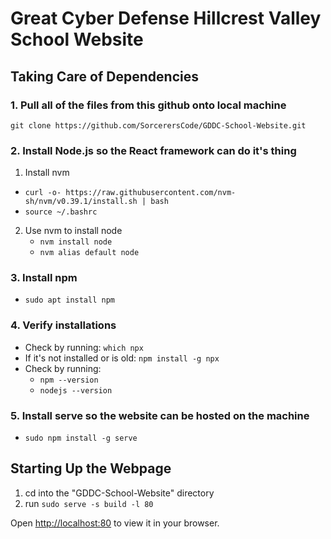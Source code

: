 # Great Cyber Defense Hillcrest Valley School Website

## Taking Care of Dependencies

### 1. Pull all of the files from this github onto local machine
`git clone https://github.com/SorcerersCode/GDDC-School-Website.git`

### 2. Install Node.js so the React framework can do it's thing
1. Install nvm
- `curl -o- https://raw.githubusercontent.com/nvm-sh/nvm/v0.39.1/install.sh | bash`
- `source ~/.bashrc`
2.  Use nvm to install node
    - `nvm install node`
    - `nvm alias default node`

### 3. Install npm
- `sudo apt install npm`

### 4. Verify installations
- Check by running: `which npx`    
- If it's not installed or is old: `npm install -g npx`
- Check by running:
    - `npm --version`
    - `nodejs --version`

### 5. Install serve so the website can be hosted on the machine
- `sudo npm install -g serve`


## Starting Up the Webpage

1. cd into the "GDDC-School-Website" directory
2. run `sudo serve -s build -l 80`

Open [http://localhost:80](http://localhost:80) to view it in your browser.


